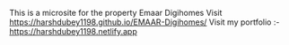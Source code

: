 This is a microsite for the property Emaar Digihomes
Visit https://harshdubey1198.github.io/EMAAR-Digihomes/
Visit my portfolio :- https://harshdubey1198.netlify.app
 
